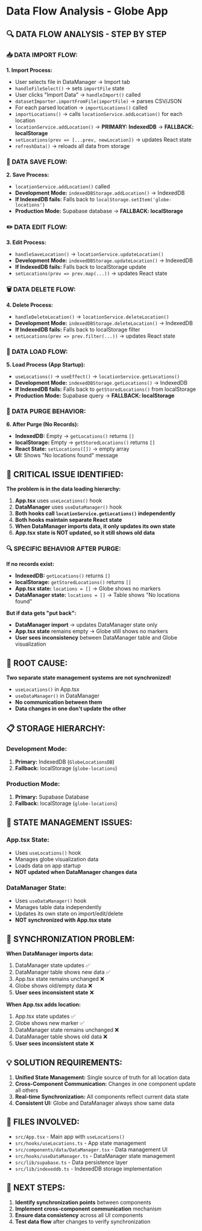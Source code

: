 # Data Flow Analysis - Globe App

## 🔍 **DATA FLOW ANALYSIS - STEP BY STEP**

### **📥 DATA IMPORT FLOW:**

**1. Import Process:**
- User selects file in DataManager → Import tab
- `handleFileSelect()` → sets `importFile` state
- User clicks "Import Data" → `handleImport()` called
- `datasetImporter.importFromFile(importFile)` → parses CSV/JSON
- For each parsed location → `importLocations()` called
- `importLocations()` → calls `locationService.addLocation()` for each location
- `locationService.addLocation()` → **PRIMARY: IndexedDB** → **FALLBACK: localStorage**
- `setLocations(prev => [...prev, newLocation])` → updates React state
- `refreshData()` → reloads all data from storage

### **💾 DATA SAVE FLOW:**

**2. Save Process:**
- `locationService.addLocation()` called
- **Development Mode:** `indexedDBStorage.addLocation()` → IndexedDB
- **If IndexedDB fails:** Falls back to `localStorage.setItem('globe-locations')`
- **Production Mode:** Supabase database → **FALLBACK: localStorage**

### **✏️ DATA EDIT FLOW:**

**3. Edit Process:**
- `handleSaveLocation()` → `locationService.updateLocation()`
- **Development Mode:** `indexedDBStorage.updateLocation()` → IndexedDB
- **If IndexedDB fails:** Falls back to localStorage update
- `setLocations(prev => prev.map(...))` → updates React state

### **🗑️ DATA DELETE FLOW:**

**4. Delete Process:**
- `handleDeleteLocation()` → `locationService.deleteLocation()`
- **Development Mode:** `indexedDBStorage.deleteLocation()` → IndexedDB
- **If IndexedDB fails:** Falls back to localStorage filter
- `setLocations(prev => prev.filter(...))` → updates React state

### **📂 DATA LOAD FLOW:**

**5. Load Process (App Startup):**
- `useLocations()` → `useEffect()` → `locationService.getLocations()`
- **Development Mode:** `indexedDBStorage.getLocations()` → IndexedDB
- **If IndexedDB fails:** Falls back to `getStoredLocations()` from localStorage
- **Production Mode:** Supabase query → **FALLBACK: localStorage**

### **🧹 DATA PURGE BEHAVIOR:**

**6. After Purge (No Records):**
- **IndexedDB:** Empty → `getLocations()` returns `[]`
- **localStorage:** Empty → `getStoredLocations()` returns `[]`
- **React State:** `setLocations([])` → empty array
- **UI:** Shows "No locations found" message

## 🚨 **CRITICAL ISSUE IDENTIFIED:**

**The problem is in the data loading hierarchy:**

1. **App.tsx** uses `useLocations()` hook
2. **DataManager** uses `useDataManager()` hook  
3. **Both hooks call `locationService.getLocations()` independently**
4. **Both hooks maintain separate React state**
5. **When DataManager imports data, it only updates its own state**
6. **App.tsx state is NOT updated, so it still shows old data**

### **🔍 SPECIFIC BEHAVIOR AFTER PURGE:**

**If no records exist:**
- **IndexedDB:** `getLocations()` returns `[]`
- **localStorage:** `getStoredLocations()` returns `[]`  
- **App.tsx state:** `locations = []` → Globe shows no markers
- **DataManager state:** `locations = []` → Table shows "No locations found"

**But if data gets "put back":**
- **DataManager import** → updates DataManager state only
- **App.tsx state** remains empty → Globe still shows no markers
- **User sees inconsistency** between DataManager table and Globe visualization

## 🎯 **ROOT CAUSE:**
**Two separate state management systems are not synchronized!**
- `useLocations()` in App.tsx
- `useDataManager()` in DataManager
- **No communication between them**
- **Data changes in one don't update the other**

## 📋 **STORAGE HIERARCHY:**

### **Development Mode:**
1. **Primary:** IndexedDB (`GlobeLocationsDB`)
2. **Fallback:** localStorage (`globe-locations`)

### **Production Mode:**
1. **Primary:** Supabase Database
2. **Fallback:** localStorage (`globe-locations`)

## 🔧 **STATE MANAGEMENT ISSUES:**

### **App.tsx State:**
- Uses `useLocations()` hook
- Manages globe visualization data
- Loads data on app startup
- **NOT updated when DataManager changes data**

### **DataManager State:**
- Uses `useDataManager()` hook
- Manages table data independently
- Updates its own state on import/edit/delete
- **NOT synchronized with App.tsx state**

## 🚨 **SYNCHRONIZATION PROBLEM:**

**When DataManager imports data:**
1. DataManager state updates ✅
2. DataManager table shows new data ✅
3. App.tsx state remains unchanged ❌
4. Globe shows old/empty data ❌
5. **User sees inconsistent state** ❌

**When App.tsx adds location:**
1. App.tsx state updates ✅
2. Globe shows new marker ✅
3. DataManager state remains unchanged ❌
4. DataManager table shows old data ❌
5. **User sees inconsistent state** ❌

## 💡 **SOLUTION REQUIREMENTS:**

1. **Unified State Management:** Single source of truth for all location data
2. **Cross-Component Communication:** Changes in one component update all others
3. **Real-time Synchronization:** All components reflect current data state
4. **Consistent UI:** Globe and DataManager always show same data

## 📝 **FILES INVOLVED:**

- `src/App.tsx` - Main app with `useLocations()`
- `src/hooks/useLocations.ts` - App state management
- `src/components/data/DataManager.tsx` - Data management UI
- `src/hooks/useDataManager.ts` - DataManager state management
- `src/lib/supabase.ts` - Data persistence layer
- `src/lib/indexeddb.ts` - IndexedDB storage implementation

## 🎯 **NEXT STEPS:**

1. **Identify synchronization points** between components
2. **Implement cross-component communication** mechanism
3. **Ensure data consistency** across all UI components
4. **Test data flow** after changes to verify synchronization
